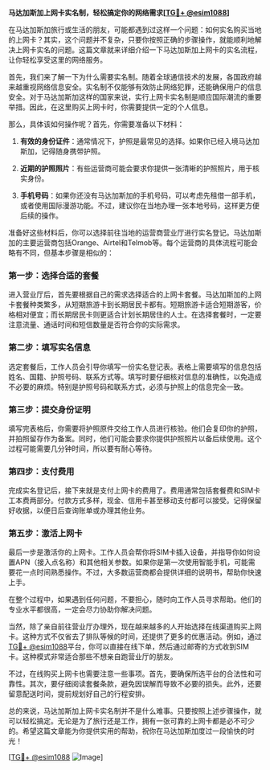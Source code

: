 **马达加斯加上网卡实名制，轻松搞定你的网络需求[[TG💪+ @esim1088](https://t.me/s/esim1088)]**

在马达加斯加旅行或生活的朋友，可能都遇到过这样一个问题：如何实名购买当地的上网卡？其实，这个问题并不复杂，只要你按照正确的步骤操作，就能顺利地解决上网卡实名的问题。这篇文章就来详细介绍一下马达加斯加上网卡的实名流程，让你轻松享受这里的网络服务。

首先，我们来了解一下为什么需要实名制。随着全球通信技术的发展，各国政府越来越重视网络信息安全。实名制不仅能够有效防止网络犯罪，还能确保用户的信息安全。对于马达加斯加这样的国家来说，实行上网卡实名制是顺应国际潮流的重要举措。因此，在这里购买上网卡时，你需要提供一定的个人信息。

那么，具体该如何操作呢？首先，你需要准备以下材料：

1. **有效的身份证件**：通常情况下，护照是最常见的选择。如果你已经入境马达加斯加，记得随身携带护照。
   
2. **近期的护照照片**：有些运营商可能会要求你提供一张清晰的护照照片，用于核实身份。

3. **手机号码**：如果你还没有马达加斯加的手机号码，可以考虑先租借一部手机，或者使用国际漫游功能。不过，建议你在当地办理一张本地号码，这样更方便后续的操作。

准备好这些材料后，你可以选择前往当地的运营商营业厅进行实名登记。马达加斯加的主要运营商包括Orange、Airtel和Telmob等。每个运营商的具体流程可能会略有不同，但基本步骤是相似的：

### 第一步：选择合适的套餐

进入营业厅后，首先要根据自己的需求选择适合的上网卡套餐。马达加斯加的上网卡套餐种类繁多，从短期旅游卡到长期居民卡都有。短期旅游卡适合短期游客，价格相对便宜；而长期居民卡则更适合计划长期居住的人士。在选择套餐时，一定要注意流量、通话时间和短信数量是否符合你的实际需求。

### 第二步：填写实名信息

选定套餐后，工作人员会引导你填写一份实名登记表。表格上需要填写的信息包括姓名、国籍、护照号码、联系方式等。填写时要仔细核对信息的准确性，以免造成不必要的麻烦。特别是护照号码和联系方式，必须与护照上的信息完全一致。

### 第三步：提交身份证明

填写完表格后，你需要将护照原件交给工作人员进行核验。他们会复印你的护照，并拍照留存作为备案。同时，他们可能会要求你提供护照照片以备后续使用。这个过程可能需要几分钟时间，所以要有耐心等待。

### 第四步：支付费用

完成实名登记后，接下来就是支付上网卡的费用了。费用通常包括套餐费和SIM卡工本费两部分。付款方式多样，现金、信用卡甚至移动支付都可以接受。记得保留好收据，以便日后查询账单或办理其他业务。

### 第五步：激活上网卡

最后一步是激活你的上网卡。工作人员会帮你将SIM卡插入设备，并指导你如何设置APN（接入点名称）和其他相关参数。如果你是第一次使用智能手机，可能需要花一点时间熟悉操作。不过，大多数运营商都会提供详细的说明书，帮助你快速上手。

在整个过程中，如果遇到任何问题，不要担心，随时向工作人员寻求帮助。他们的专业水平都很高，一定会尽力协助你解决问题。

当然，除了亲自前往营业厅办理外，现在越来越多的人开始选择在线渠道购买上网卡。这种方式不仅省去了排队等候的时间，还提供了更多的优惠活动。例如，通过[TG💪+ @esim1088](https://t.me/s/esim1088)平台，你可以直接在线下单，然后通过邮寄的方式收到SIM卡。这种模式非常适合那些不想亲自跑营业厅的朋友。

不过，在线购买上网卡也需要注意一些事项。首先，要确保所选平台的合法性和可靠性。其次，要仔细阅读套餐条款，避免因误解而导致不必要的损失。此外，还要留意配送时间，提前规划好自己的行程安排。

总的来说，马达加斯加上网卡实名制并不是什么难事。只要按照上述步骤操作，就可以轻松搞定。无论是为了旅行还是工作，拥有一张可靠的上网卡都是必不可少的。希望这篇文章能为你提供实用的帮助，祝你在马达加斯加度过一段愉快的时光！

[[TG💪+ @esim1088](https://t.me/s/esim1088) ![Image](https://i.postimg.cc/4NQfJmqS/Snipaste-2025-05-13-00-14-12.png)]